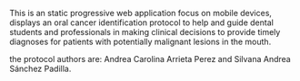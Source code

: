 This is an static progressive web application focus on mobile devices, displays an oral cancer identification protocol to help and guide dental students and professionals in making clinical decisions to provide timely diagnoses for patients with potentially malignant lesions in the mouth.

the protocol authors are: Andrea Carolina Arrieta Perez and Silvana Andrea Sánchez Padilla.

